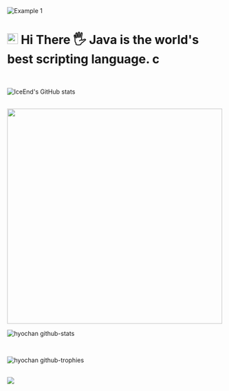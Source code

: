 <img src="https://raw.githubusercontent.com/leviarista/github-profile-header-generator/main/social/examples/example-1.png" alt="Example 1" style="max-width: 100%;">

# <img src="https://raw.githubusercontent.com/Tarikul-Islam-Anik/Animated-Fluent-Emojis/master/Emojis/Smilies/Blue%20Heart.png" alt="Blue Heart" width="25" height="25" /> Hi There 🖐️  Java is the world's best scripting language. c

<br/>

![IceEnd's GitHub stats](https://github-immortality.vercel.app/api?username=iceend)

<br/>

<img src="https://user-images.githubusercontent.com/74038190/212750672-2f3f2b50-c84f-4ed8-a60a-849ae69ff9df.gif" width="500">

<br/>

![hyochan github-stats](https://stats.dooboo.io/api/github-stats-advanced?login=hyochan)

<br/>

![hyochan github-trophies](https://stats.dooboo.io/api/github-trophies?login=hyochan)

<br/>

<img src="https://skillicons.dev/icons?i=all">